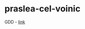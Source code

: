 # praslea-cel-voinic

GDD - [link](https://uptro29158-my.sharepoint.com/:w:/g/personal/andrei_balea_student_upt_ro/EYnHYu04QAFMrmm-6WmM26wBFGf5-VQcLDV8Njq0Tv1SSA?e=GY0gmE)

